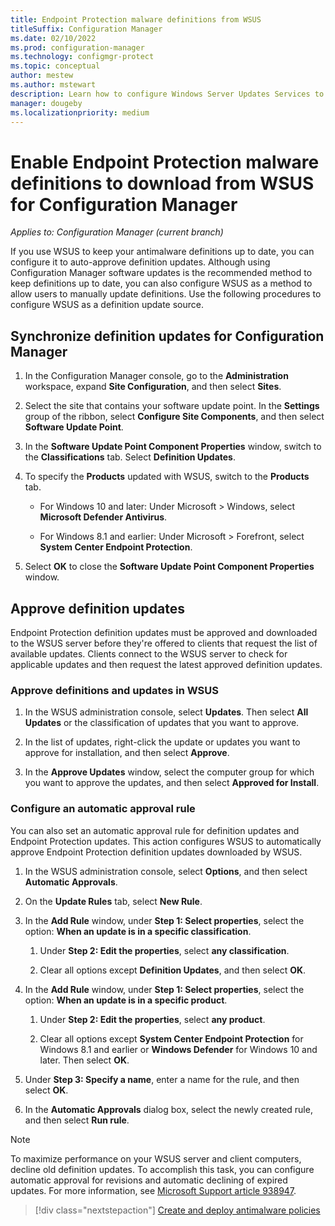 ```yaml
---
title: Endpoint Protection malware definitions from WSUS
titleSuffix: Configuration Manager
ms.date: 02/10/2022
ms.prod: configuration-manager
ms.technology: configmgr-protect
ms.topic: conceptual
author: mestew
ms.author: mstewart
description: Learn how to configure Windows Server Updates Services to auto-approve definition updates.
manager: dougeby
ms.localizationpriority: medium
---
```


# Enable Endpoint Protection malware definitions to download from WSUS for Configuration Manager

*Applies to: Configuration Manager (current branch)*

If you use WSUS to keep your antimalware definitions up to date, you can configure it to auto-approve definition updates. Although using Configuration Manager software updates is the recommended method to keep definitions up to date, you can also configure WSUS as a method to allow users to manually update definitions. Use the following procedures to configure WSUS as a definition update source.

## Synchronize definition updates for Configuration Manager

1. In the Configuration Manager console, go to the **Administration** workspace, expand **Site Configuration**, and then select **Sites**.

1. Select the site that contains your software update point. In the **Settings** group of the ribbon, select **Configure Site Components**, and then select **Software Update Point**.

1. In the **Software Update Point Component Properties** window, switch to the **Classifications** tab. Select **Definition Updates**.

1. To specify the **Products** updated with WSUS, switch to the **Products** tab.

    - For Windows 10 and later: Under Microsoft > Windows, select **Microsoft Defender Antivirus**.

    - For Windows 8.1 and earlier: Under Microsoft > Forefront, select **System Center Endpoint Protection**.

1. Select **OK** to close the **Software Update Point Component Properties** window.

## Approve definition updates

Endpoint Protection definition updates must be approved and downloaded to the WSUS server before they're offered to clients that request the list of available updates. Clients connect to the WSUS server to check for applicable updates and then request the latest approved definition updates.

### Approve definitions and updates in WSUS

1. In the WSUS administration console, select **Updates**. Then select **All Updates** or the classification of updates that you want to approve.

1. In the list of updates, right-click the update or updates you want to approve for installation, and then select **Approve**.

1. In the **Approve Updates** window, select the computer group for which you want to approve the updates, and then select **Approved for Install**.

### Configure an automatic approval rule

You can also set an automatic approval rule for definition updates and Endpoint Protection updates. This action configures WSUS to automatically approve Endpoint Protection definition updates downloaded by WSUS.

1. In the WSUS administration console, select **Options**, and then select **Automatic Approvals**.

1. On the **Update Rules** tab, select **New Rule**.

1. In the **Add Rule** window, under **Step 1: Select properties**, select the option: **When an update is in a specific classification**.

    1. Under **Step 2: Edit the properties**, select **any classification**.

    1. Clear all options except **Definition Updates**, and then select **OK**.

1. In the **Add Rule** window, under **Step 1: Select properties**, select the option: **When an update is in a specific product**.

    1. Under **Step 2: Edit the properties**, select **any product**.

    1. Clear all options except **System Center Endpoint Protection** for Windows 8.1 and earlier or **Windows Defender** for Windows 10 and later. Then select **OK**.

1. Under **Step 3: Specify a name**, enter a name for the rule, and then select **OK**.

1. In the **Automatic Approvals** dialog box, select the newly created rule, and then select **Run rule**.

> [!NOTE]
> To maximize performance on your WSUS server and client computers, decline old definition updates. To accomplish this task, you can configure automatic approval for revisions and automatic declining of expired updates. For more information, see [Microsoft Support article 938947](https://support.microsoft.com/kb/938947).

> [!div class="nextstepaction"]
> [Create and deploy antimalware policies](endpoint-antimalware-policies.md)
